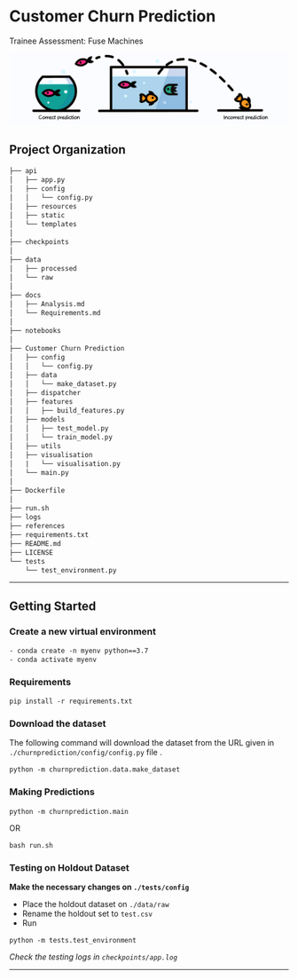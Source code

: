 Customer Churn Prediction
==============================

Trainee Assessment: Fuse Machines



<p align="center">
<img src="./references/banner.png"  />
</p>


Project Organization
------------
```
├── api
│   ├── app.py
│   ├── config
│   │   └── config.py
│   ├── resources
│   ├── static
│   └── templates
│  
├── checkpoints
│  
├── data
│   ├── processed
│   └── raw
│  
├── docs
│   ├── Analysis.md
│   └── Requirements.md
│  
├── notebooks
│ 
├── Customer Churn Prediction
│   ├── config
│   │   └── config.py
│   ├── data
│   │   └── make_dataset.py
│   ├── dispatcher
│   ├── features
│   │   ├── build_features.py
│   ├── models
│   │   ├── test_model.py
│   │   └── train_model.py
│   ├── utils
│   ├── visualisation
│   |   └── visualisation.py
│   └── main.py
│ 
├── Dockerfile
│ 
├── run.sh
├── logs
├── references
├── requirements.txt
├── README.md
├── LICENSE
└── tests
    └── test_environment.py
```
--------


## Getting Started

### Create a new virtual environment

```
- conda create -n myenv python==3.7
- conda activate myenv

```

### Requirements

```
pip install -r requirements.txt
```

### Download the dataset

The following command will download the dataset from the URL given in `./churnprediction/config/config.py` file .

```
python -m churnprediction.data.make_dataset
```

### Making Predictions

```
python -m churnprediction.main
```
OR

```
bash run.sh
```

### Testing on Holdout Dataset

**Make the necessary changes on `./tests/config`**

- Place the holdout dataset on `./data/raw`
- Rename the holdout set to `test.csv`
- Run

```
python -m tests.test_environment
```

_Check the testing logs in `checkpoints/app.log`_

-------------------------------
